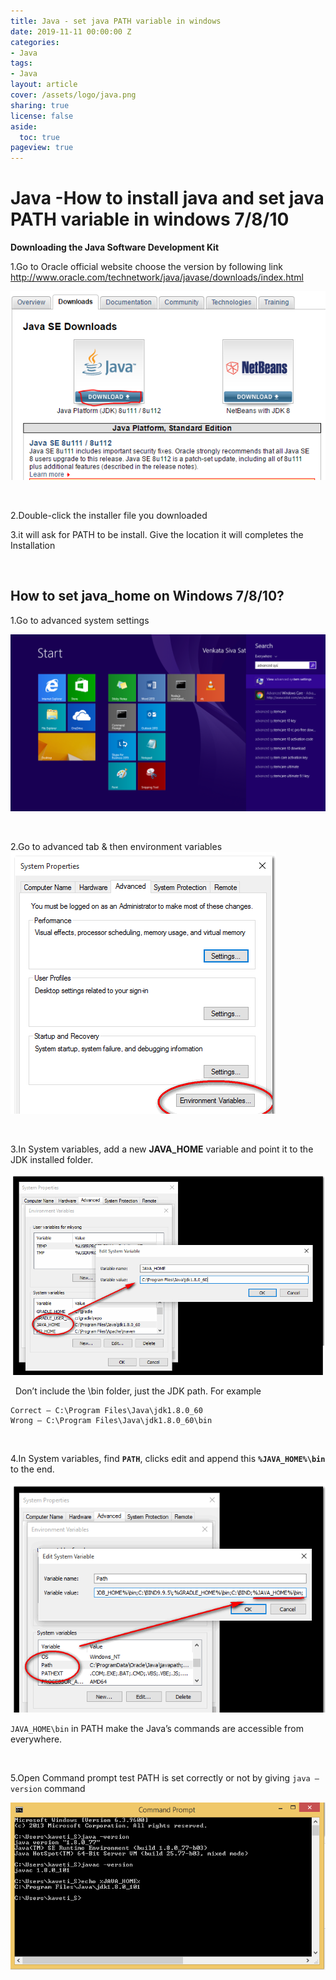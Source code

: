 ```yaml
---
title: Java - set java PATH variable in windows 
date: 2019-11-11 00:00:00 Z
categories:
- Java
tags:
- Java
layout: article
cover: /assets/logo/java.png
sharing: true
license: false
aside:
  toc: true
pageview: true
---
```


# Java -How to install java and set java PATH variable in windows 7/8/10

**Downloading the Java Software Development Kit**

[](http://localhost:6666/sml/wp-content/uploads/2016/12/Install_java_inwindows_smlcodes-1.png)1.Go
to Oracle official website choose the version by following link
<http://www.oracle.com/technetwork/java/javase/downloads/index.html>

![http://localhost:6666/sml/wp-content/uploads/2016/12/Install_java_inwindows_smlcodes-1.png](media/21f2aef6bc8d72bbb685231daba929bc.png)

 

2.Double-click the installer file you downloaded

3.it will ask for PATH to be install. Give the location it will completes the
Installation

 

## **How to set java_home on Windows 7/8/10?**

1.Go to advanced system settings

![http://localhost:6666/sml/wp-content/uploads/2016/12/Install_java_inwindows_smlcodes-2.png](media/404faa15a082af5bf2100dc6e5a754f4.png)

[](http://localhost:6666/sml/wp-content/uploads/2016/12/Install_java_inwindows_smlcodes-2.png)

 

2.Go to advanced tab & then environment variables
![http://localhost:6666/sml/wp-content/uploads/2016/12/Install_java_inwindows_smlcodes-3.png](media/c78d231ae84725a0a0b1bec7b5506525.png)

 

3.In System variables, add a new **JAVA_HOME** variable and point it to the JDK
installed folder.

![http://localhost:6666/sml/wp-content/uploads/2016/12/Install_java_inwindows_smlcodes-4.png](media/49387fc0247aec03e6c0b40da3e68730.png)

 
Don’t include the \\bin folder, just the JDK path. For example
```dos
Correct – C:\Program Files\Java\jdk1.8.0_60
Wrong – C:\Program Files\Java\jdk1.8.0_60\bin
```


 

4.In System variables, find **`PATH`**, clicks edit and append this
**`%JAVA_HOME%\bin`** to the end.

![http://localhost:6666/sml/wp-content/uploads/2016/12/Install_java_inwindows_smlcodes-5.png](media/ecc3dfe7d04f09c07f06f9aed13005b9.png)

`JAVA_HOME\bin` in PATH make the Java’s commands are accessible from everywhere.

 

5.Open Command prompt test PATH is set correctly or not by giving `java –version`
command

![http://localhost:6666/sml/wp-content/uploads/2016/12/Install_java_inwindows_smlcodes-6.png](media/0e0f8fa200ef56594e2b1b9e67b5dd3a.png)
